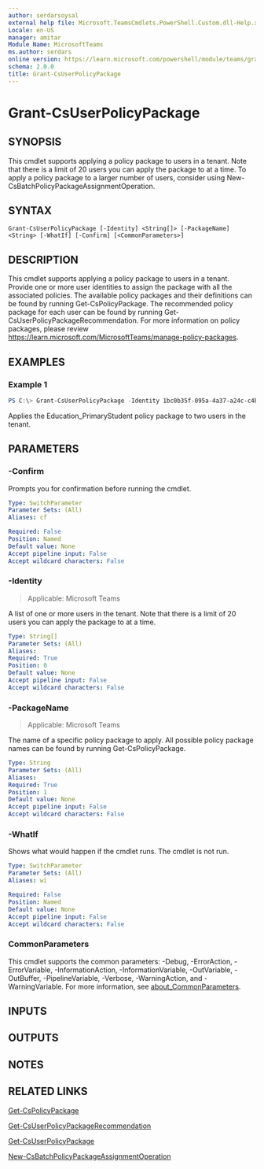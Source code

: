 ```yaml
---
author: serdarsoysal
external help file: Microsoft.TeamsCmdlets.PowerShell.Custom.dll-Help.xml
Locale: en-US
manager: amitar
Module Name: MicrosoftTeams
ms.author: serdars
online version: https://learn.microsoft.com/powershell/module/teams/grant-csuserpolicypackage
schema: 2.0.0
title: Grant-CsUserPolicyPackage
---
```


# Grant-CsUserPolicyPackage

## SYNOPSIS

This cmdlet supports applying a policy package to users in a tenant. Note that there is a limit of 20 users you can apply the package to at a time. To apply a policy package to a larger number of users, consider using New-CsBatchPolicyPackageAssignmentOperation.

## SYNTAX

```
Grant-CsUserPolicyPackage [-Identity] <String[]> [-PackageName] <String> [-WhatIf] [-Confirm] [<CommonParameters>]
```

## DESCRIPTION

This cmdlet supports applying a policy package to users in a tenant. Provide one or more user identities to assign the package with all the associated policies. The available policy packages and their definitions can be found by running Get-CsPolicyPackage. The recommended policy package for each user can be found by running Get-CsUserPolicyPackageRecommendation.
For more information on policy packages, please review https://learn.microsoft.com/MicrosoftTeams/manage-policy-packages.

## EXAMPLES

### Example 1
```powershell
PS C:\> Grant-CsUserPolicyPackage -Identity 1bc0b35f-095a-4a37-a24c-c4b6049816ab,johndoe@example.com -PackageName Education_PrimaryStudent
```

Applies the Education_PrimaryStudent policy package to two users in the tenant.

## PARAMETERS

### -Confirm
Prompts you for confirmation before running the cmdlet.

```yaml
Type: SwitchParameter
Parameter Sets: (All)
Aliases: cf

Required: False
Position: Named
Default value: None
Accept pipeline input: False
Accept wildcard characters: False
```

### -Identity

> Applicable: Microsoft Teams

A list of one or more users in the tenant. Note that there is a limit of 20 users you can apply the package to at a time.

```yaml
Type: String[]
Parameter Sets: (All)
Aliases:
Required: True
Position: 0
Default value: None
Accept pipeline input: False
Accept wildcard characters: False
```

### -PackageName

> Applicable: Microsoft Teams

The name of a specific policy package to apply. All possible policy package names can be found by running Get-CsPolicyPackage.

```yaml
Type: String
Parameter Sets: (All)
Aliases:
Required: True
Position: 1
Default value: None
Accept pipeline input: False
Accept wildcard characters: False
```

### -WhatIf
Shows what would happen if the cmdlet runs.
The cmdlet is not run.

```yaml
Type: SwitchParameter
Parameter Sets: (All)
Aliases: wi

Required: False
Position: Named
Default value: None
Accept pipeline input: False
Accept wildcard characters: False
```

### CommonParameters
This cmdlet supports the common parameters: -Debug, -ErrorAction, -ErrorVariable, -InformationAction, -InformationVariable, -OutVariable, -OutBuffer, -PipelineVariable, -Verbose, -WarningAction, and -WarningVariable. For more information, see [about_CommonParameters](https://go.microsoft.com/fwlink/?LinkID=113216).

## INPUTS

## OUTPUTS

## NOTES

## RELATED LINKS

[Get-CsPolicyPackage](https://learn.microsoft.com/powershell/module/teams/get-cspolicypackage)

[Get-CsUserPolicyPackageRecommendation](https://learn.microsoft.com/powershell/module/teams/get-csuserpolicypackagerecommendation)

[Get-CsUserPolicyPackage](https://learn.microsoft.com/powershell/module/teams/get-csuserpolicypackage)

[New-CsBatchPolicyPackageAssignmentOperation](https://learn.microsoft.com/powershell/module/teams/new-csbatchpolicypackageassignmentoperation)
